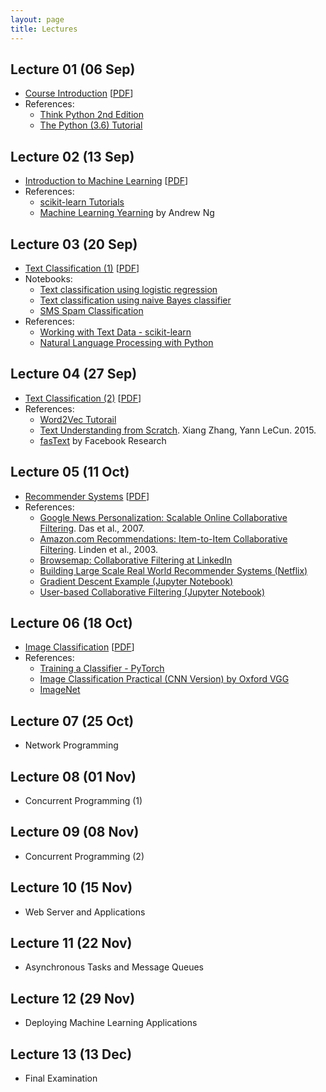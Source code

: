 ```yaml
---
layout: page
title: Lectures
---
```


## Lecture 01 (06 Sep)

- [Course Introduction]({{site.baseurl}}public/lectures/lecture-01.html) [[PDF]({{site.baseurl}}public/lectures/pdfs/lecture-01.pdf)]
- References:
    - [Think Python 2nd Edition](https://greenteapress.com/wp/think-python-2e/)
    - [The Python (3.6) Tutorial](https://docs.python.org/3.6/tutorial/)

## Lecture 02 (13 Sep)

- [Introduction to Machine Learning]({{site.baseurl}}public/lectures/lecture-02.html) [[PDF]({{site.baseurl}}public/lectures/pdfs/lecture-02.pdf)]
- References:
    - [scikit-learn Tutorials](http://scikit-learn.org/stable/tutorial/index.html)
    - [Machine Learning Yearning](http://www.mlyearning.org/) by Andrew Ng

## Lecture 03 (20 Sep)

- [Text Classification (1)]({{site.baseurl}}public/lectures/lecture-03.html) [[PDF]({{site.baseurl}}public/lectures/pdfs/lecture-03.pdf)]
- Notebooks:
    - [Text classification using logistic regression]({{site.baseurl}}public/notebooks/l3_text_logistic_regression.ipynb)
    - [Text classification using naive Bayes classifier]({{site.baseurl}}public/notebooks/l3_text_naive_bayes.ipynb)
    - [SMS Spam Classification]({{site.baseurl}}public/notebooks/l3-sms-spam-example.ipynb)
- References:
    - [Working with Text Data - scikit-learn](http://scikit-learn.org/stable/tutorial/text_analytics/working_with_text_data.html)
    - [Natural Language Processing with Python](http://nltk.org/book/)

## Lecture 04 (27 Sep)

- [Text Classification (2)]({{site.baseurl}}public/lectures/lecture-04.html) [[PDF]({{site.baseurl}}public/lectures/pdfs/lecture-04.pdf)]
- References:
    - [Word2Vec Tutorail](https://rare-technologies.com/word2vec-tutorial/)
    - [Text Understanding from Scratch](https://arxiv.org/abs/1502.01710). Xiang Zhang, Yann LeCun. 2015.
    - [fasText](https://fasttext.cc/) by Facebook Research

## Lecture 05 (11 Oct)

- [Recommender Systems]({{site.baseurl}}public/lectures/lecture-05.html) [[PDF]({{site.baseurl}}public/lectures/pdfs/lecture-05.pdf)]
- References:
    - [Google News Personalization: Scalable Online Collaborative Filtering](https://www2007.org/papers/paper570.pdf). Das et al., 2007.
    - [Amazon.com Recommendations: Item-to-Item Collaborative Filtering](https://www.cs.umd.edu/~samir/498/Amazon-Recommendations.pdf). Linden et al., 2003.
    - [Browsemap: Collaborative Filtering at LinkedIn](https://engineering.linkedin.com/recommender-systems/browsemap-collaborative-filtering-linkedin)
    - [Building Large Scale Real World Recommender Systems (Netflix)](https://www.slideshare.net/xamat/building-largescale-realworld-recommender-systems-recsys2012-tutorial)
    - [Gradient Descent Example (Jupyter Notebook)]({{site.baseurl}}public/notebooks/l5-gradient-descent-example.ipynb)
    - [User-based Collaborative Filtering (Jupyter Notebook)]({{site.baseurl}}public/notebooks/l5-user-based-cf.ipynb)

## Lecture 06 (18 Oct)

- [Image Classification]({{site.baseurl}}public/lectures/lecture-06.html) [[PDF]({{site.baseurl}}public/lectures/pdfs/lecture-06.pdf)]
- References:
    - [Training a Classifier - PyTorch](https://pytorch.org/tutorials/beginner/blitz/cifar10_tutorial.html)
    - [Image Classification Practical (CNN Version) by Oxford VGG](http://www.robots.ox.ac.uk/~vgg/practicals/category-recognition-cnn/index.html)
    - [ImageNet](http://image-net.org/)

## Lecture 07 (25 Oct)

- Network Programming

## Lecture 08 (01 Nov)

- Concurrent Programming (1)

## Lecture 09 (08 Nov)

- Concurrent Programming (2)

## Lecture 10 (15 Nov)

- Web Server and Applications

## Lecture 11 (22 Nov)

- Asynchronous Tasks and Message Queues

## Lecture 12 (29 Nov)

- Deploying Machine Learning Applications

## Lecture 13 (13 Dec)

- Final Examination
